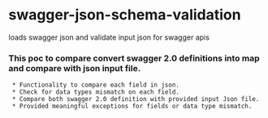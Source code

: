 # swagger-json-schema-validation
loads swagger json and validate input json for swagger apis
### This poc to compare convert swagger 2.0 definitions into map and compare with json input file.
     * Functionality to compare each field in json.
     * Check for data types mismatch on each field.
     * Compare both swagger 2.0 definition with provided input Json file.
     * Provided meaningful exceptions for fields or data type mismatch.
